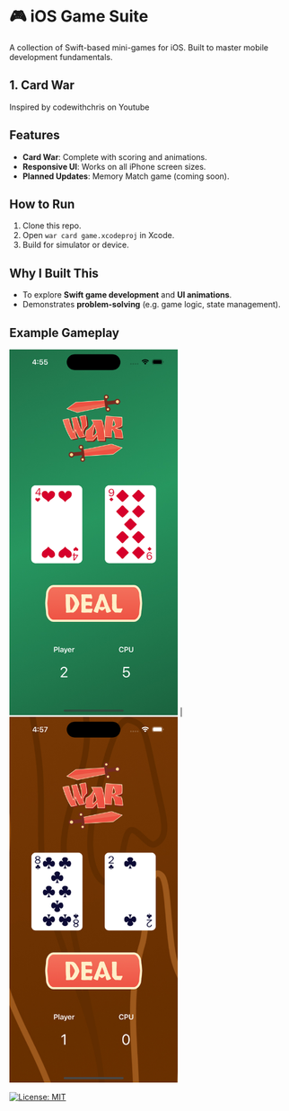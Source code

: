# 🎮 iOS Game Suite  

A collection of Swift-based mini-games for iOS. Built to master mobile development fundamentals.  

## 1. Card War
Inspired by codewithchris on Youtube

## Features  
- **Card War**: Complete with scoring and animations.  
- **Responsive UI**: Works on all iPhone screen sizes.  
- **Planned Updates**: Memory Match game (coming soon).

## How to Run  
1. Clone this repo.  
2. Open `war card game.xcodeproj` in Xcode.  
3. Build for simulator or device.

## Why I Built This  
- To explore **Swift game development** and **UI animations**.  
- Demonstrates **problem-solving** (e.g. game logic, state management).  

## Example Gameplay
<img src="screenshots/greencloth.png" width="300" alt="Green Cloth Background"> | <img src="screenshots/wood.png" width="300" alt="Wooden Table Background">

[![License: MIT](https://img.shields.io/badge/License-MIT-yellow.svg)](https://opensource.org/licenses/MIT)

